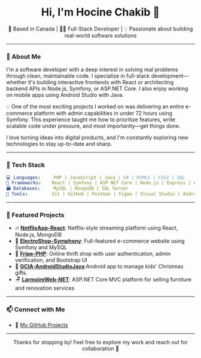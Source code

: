 
<h1 align="center">Hi, I'm Hocine Chakib 👋</h1>
<p align="center">📍 Based in Canada | 👨‍💻 Full-Stack Developer | 💡 Passionate about building real-world software solutions</p>

---

### 🚀 About Me

I'm a software developer with a deep interest in solving real problems through clean, maintainable code. I specialize in full-stack development—whether it's building interactive frontends with React or architecting backend APIs in Node.js, Symfony, or ASP.NET Core. I also enjoy working on mobile apps using Android Studio with Java.

💡 One of the most exciting projects I worked on was delivering an entire e-commerce platform with admin capabilities in under 72 hours using Symfony. This experience taught me how to prioritize features, write scalable code under pressure, and most importantly—get things done.

I love turning ideas into digital products, and I'm constantly exploring new technologies to stay up-to-date and sharp.

---

### 🧰 Tech Stack

```yaml
💻 Languages:     PHP | JavaScript | Java | C# | HTML5 | CSS3 | SQL
🧱 Frameworks:    React | Symfony | ASP.NET Core | Node.js | Express | Android SDK
🗃️ Databases:     MySQL | MongoDB | SQL Server
🧩 Tools:         Git | GitHub | Postman | Figma | Visual Studio | Android Studio | VS Code | XAMPP
```

---

### 📌 Featured Projects

- 🔥 [**NetflixApp-React**](https://github.com/Hchakib/NetflixApp-React): Netflix-style streaming platform using React, Node.js, MongoDB
- 🛒 [**ElectroShop-Symphony**](https://github.com/Hchakib/ElectroShop-Symphony): Full-featured e-commerce website using Symfony and MySQL
- 🧾 [**Fripe-PHP**](https://github.com/Hchakib/Fripe-PHP): Online thrift shop with user authentication, admin verification, and Bootstrap UI
- 📱 [**GCIA-AndroidStudioJava**](https://github.com/Hchakib/GCIA-AndroidStudioJava):Android app to manage kids' Christmas gifts.
- 🪑 [**LarmoireWeb-NET**](https://github.com/Hchakib/LarmoireWeb-NET): ASP.NET Core MVC platform for selling furniture and renovation services

---

### 📫 Connect with Me

- 🧠 [My GitHub Projects](https://github.com/Hchakib?tab=repositories)


---

<p align="center">Thanks for stopping by! Feel free to explore my work and reach out for collaboration 🚀</p>

